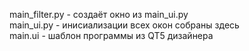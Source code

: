 main_filter.py - создаёт окно из main_ui.py
</br>
main_ui.py - инисиализации всех окон собраны здесь
</br>
main.ui - шаблон программы из QT5 дизайнера
